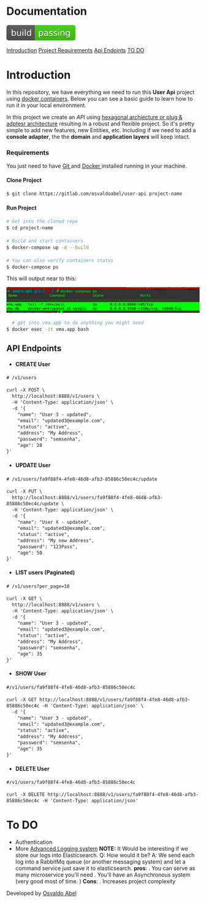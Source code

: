 # Documentation

[![Build Status](./build-passing.svg)]()

[Introduction](#introduction)
[Project Requirements](#requirements)
[Api Endoints](#api-endpoints)
[TO DO](#todo)


# Introduction
 In this repository, we have everything we need to run this **User Api** project using [docker containers](http://docker.com). Below you can see a basic guide to learn how to run it in your local environment.

In this project we create an *API* using [hexagonal archiecture or plug & adptesr architecture]() resulting in a robust and flexible project. So it's  pretty simple to add new features, new Entities, etc. Including if we need to add a **console adapter**, the the **domain** and **application layers** will keep intact.

### Requirements

You just need to have [Git ](https://docs.docker.com/install) and [Docker ](https://docs.docker.com/install) installed running in your machine.

#### Clone Project

```bash
$ git clone https://gitlab.com/osvaldoabel/user-api project-name
```
#### Run Project

```bash
# Get into the cloned repo
$ cd project-name

# Build and start containers
$ docker-compose up -d --build

# You can also verify containers status
$ docker-compose ps
```
This will output near to this:

[![Build Status](./show-containers.png)]()

```bash
  # get into vma.app to do anything you might need
$ docker exec -it vma.app bash
```


## API Endpoints 
- #### CREATE User

```
# /v1/users

curl -X POST \
  http://localhost:8888/v1/users \
  -H 'Content-Type: application/json' \
  -d '{
    "name": "User 3 - updated",
    "email": "updated3@example.com",
    "status": "active",
    "address": "My Address",
    "password": "semsenha",
    "age": 28
}'
```

- #### UPDATE User

```
# /v1/users/fa9f88f4-4fe8-46d8-afb3-85886c50ec4c/update

curl -X PUT \
  http://localhost:8888/v1/users/fa9f88f4-4fe8-46d8-afb3-85886c50ec4c/update \
  -H 'Content-Type: application/json' \
  -d '{
    "name": "User X - updated",
    "email": "updated3@example.com",
    "status": "active",
    "address": "My new Address",
    "password": "123Pass",
    "age": 50
}'
```
- #### LIST users (Paginated)

```
# /v1/users?per_page=10

curl -X GET \
  http://localhost:8888/v1/users \
  -H 'Content-Type: application/json' \
  -d '{
    "name": "User 3 - updated",
    "email": "updated3@example.com",
    "status": "active",
    "address": "My Address",
    "password": "semsenha",
    "age": 35
}'
```

- #### SHOW User

```
#/v1/users/fa9f88f4-4fe8-46d8-afb3-85886c50ec4c 

curl -X GET http://localhost:8888/v1/users/fa9f88f4-4fe8-46d8-afb3-85886c50ec4c -H 'Content-Type: application/json' \
  -d '{
    "name": "User 3 - updated",
    "email": "updated3@example.com",
    "status": "active",
    "address": "My Address",
    "password": "semsenha",
    "age": 35
}'
```

- #### DELETE User

```
#/v1/users/fa9f88f4-4fe8-46d8-afb3-85886c50ec4c 

curl -X DELETE http://localhost:8888/v1/users/fa9f88f4-4fe8-46d8-afb3-85886c50ec4c -H 'Content-Type: application/json'
```


# To DO
- Authentication
- More [Advanced Logging system]()
 **NOTE:** It Would be interesting if we store our logs into Elasticsearch. 
 Q: How would it be?
 A: We send each log into a RabbitMq queue (or another messaging system) and let a command service just save it to elasticsearch.
 **pros**: 
 . You can serve as many microservice you'll need
 . You'll have an Asynchronous system (very good most of time. )
 **Cons**: 
 . Increases project complexity

Developed by [Osvaldo Abel](https://gitlab.com/osvaldoabel)